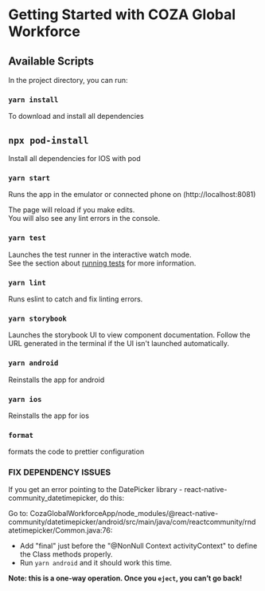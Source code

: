 # Getting Started with COZA Global Workforce

## Available Scripts

In the project directory, you can run:

### `yarn install`

To download and install all dependencies

## `npx pod-install`

Install all dependencies for IOS with pod

### `yarn start`

Runs the app in the emulator or connected phone on (http://localhost:8081)

The page will reload if you make edits.\
You will also see any lint errors in the console.

### `yarn test`

Launches the test runner in the interactive watch mode.\
See the section about [running tests](https://facebook.github.io/create-react-app/docs/running-tests) for more information.

### `yarn lint`

Runs eslint to catch and fix linting errors.

### `yarn storybook`

Launches the storybook UI to view component documentation. Follow the URL generated in the terminal if the UI isn't launched automatically.

### `yarn android`

Reinstalls the app for android

### `yarn ios`

Reinstalls the app for ios

### `format`

formats the code to prettier configuration

### FIX DEPENDENCY ISSUES

If you get an error pointing to the DatePicker library - react-native-community_datetimepicker, do this:

Go to: CozaGlobalWorkforceApp/node_modules/@react-native-community/datetimepicker/android/src/main/java/com/reactcommunity/rndatetimepicker/Common.java:76:

- Add "final" just before the "@NonNull Context activityContext" to define the Class methods properly.
- Run `yarn android` and it should work this time.

**Note: this is a one-way operation. Once you `eject`, you can’t go back!**
